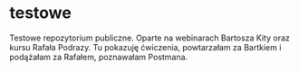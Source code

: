 # testowe
Testowe repozytorium publiczne. Oparte na webinarach Bartosza Kity oraz kursu Rafała Podrazy. Tu pokazuję ćwiczenia, powtarzałam za Bartkiem i podążałam za Rafałem, poznawałam Postmana.
